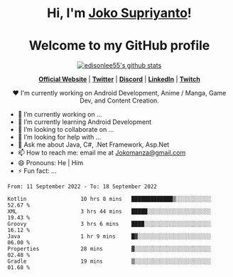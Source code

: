 <h1 align="center">Hi, I'm <a href="https://www.google.com">Joko Supriyanto</a>!</h1>
<h1 align="center">Welcome to my GitHub profile</h1>

<p align="center">
  <a href="https://github.com/jokomanza"><img src="https://github-readme-stats.vercel.app/api?username=jokomanza&hide_border=true&show_icons=true" alt="edisonlee55's github stats"></a>
</p>

<p align="center">
  <strong><a href="https://www.google.com">Official Website</a></strong> |
  <strong><a href="https://twitter.com/jokomanza">Twitter</a></strong> |
  <strong><a href="https://discord.gg/nYXzaUS">Discord</a></strong> |
  <strong><a href="https://www.linkedin.com/in/jokomanza">LinkedIn</a></strong> |
  <strong><a href="https://www.twitch.tv/jokomanza">Twitch</a></strong>
</p>

<p align="center">❤ I'm currently working on Android Development, Anime / Manga, Game Dev, and Content Creation.</p>

- 🔭 I’m currently working on ...
- 🌱 I’m currently learning Android Development
- 👯 I’m looking to collaborate on ...
- 🤔 I’m looking for help with ...
- 💬 Ask me about Java, C#, .Net Framework, Asp.Net
- 📫 How to reach me: email me at Jokomanza@gmail.com
- 😄 Pronouns: He | Him
- ⚡ Fun fact: ...

<!--START_SECTION:waka-->

```text
From: 11 September 2022 - To: 18 September 2022

Kotlin                 10 hrs 8 mins   █████████████▒░░░░░░░░░░░   52.67 %
XML                    3 hrs 44 mins   █████░░░░░░░░░░░░░░░░░░░░   19.43 %
Groovy                 3 hrs 6 mins    ████░░░░░░░░░░░░░░░░░░░░░   16.12 %
Java                   1 hr 9 mins     █▓░░░░░░░░░░░░░░░░░░░░░░░   06.00 %
Properties             28 mins         ▓░░░░░░░░░░░░░░░░░░░░░░░░   02.48 %
Gradle                 19 mins         ▒░░░░░░░░░░░░░░░░░░░░░░░░   01.68 %
```

<!--END_SECTION:waka-->
